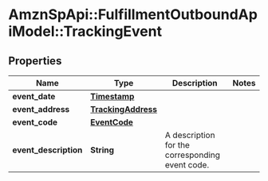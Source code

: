 # AmznSpApi::FulfillmentOutboundApiModel::TrackingEvent

## Properties
Name | Type | Description | Notes
------------ | ------------- | ------------- | -------------
**event_date** | [**Timestamp**](Timestamp.md) |  | 
**event_address** | [**TrackingAddress**](TrackingAddress.md) |  | 
**event_code** | [**EventCode**](EventCode.md) |  | 
**event_description** | **String** | A description for the corresponding event code. | 

